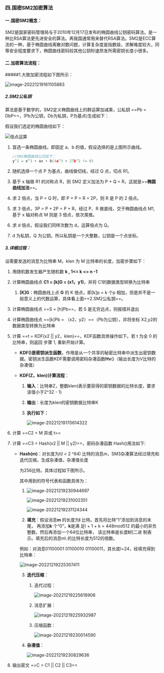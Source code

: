 ### 四.国密SM2加密算法

#### 一.国密SM2概念：

SM2是国家密码管理局与于2010年12月17日发布的椭圆曲线公钥密码算法。是一种比RSA算法更先进安全的算法。再我国通常用来替代RSA算法。SM2是ECC算法的一种，基于椭圆曲线离散对数问题，计算复杂度是指数级，求解难度较大，同等安全程度要求下，椭圆曲线密码较其他公钥秒速昂发所需密钥长度小很多。

#### 二.加密算法流程：

#####1.大致加密流程如下图所示：

![image-20221219161105883](C:\Users\86183\AppData\Roaming\Typora\typora-user-images\image-20221219161105883.png)



##### 2.SM2公私钥

算法是基于数学的，SM2定义椭圆曲线上的群运算加减乘，公私钥 ==Pb = DbP==，(Pb为公钥，Db为私钥，P为基点)生成如下：

假设我们选定的椭圆曲线如下：

![倍点运算](https://imgconvert.csdnimg.cn/aHR0cHM6Ly9yYXcuZ2l0aHVidXNlcmNvbnRlbnQuY29tL211emlwaWFvL0dpdEh1YkltYWdlcy9tYXN0ZXIvZ21vYmpjL2dtb2JqYzAzLnBuZw)

1. 首选一条椭圆曲线，即固定 a、b 的值，假设选择的是上图所示曲线。

   ```c++
   //SM2椭圆曲线公式如下：
   y^2 = x^3 + ax + b(4a^3 + 27b^2 != 0)
   ```

2. 随机选择一个点 P 为基点，曲线做切线，经过 Q 点，切点 R1。

3. 基于 x 轴做 R1 的对称点 R，则 SM2 定义加法为 P + Q = R，这就是==**椭圆曲线加法**==。

4. 求 2 倍点，当 P = Q 时，即 P + P = R = 2P，则 R 是 P 的 2 倍点。

5. 求 3 倍点，3P = P + 2P = P + R，经过 P、R 做直线，交于椭圆曲线点 M1, 基于 x 轴对称点 M 则是 3 倍点，依次类推。

6. 求 d 倍点，假设我们同样次数为 d，运算倍点为 Q。

7. d 为私钥，Q 为公钥。所以私钥是一个大整数，公钥是一个点坐标。

##### 3.详细过程：



设需要发送的消息为比特串 M，klen 为 M 比特串的长度，加密步骤如下：

1. 用随机数发生器产生随机数 **k , 1<= k <=  n -1**

2. 计算椭圆曲线点 **C1 = [k]G = (x1，y1)**，并将 C1的数据类型转换为比特串

   1. **[K]G**：椭圆曲线上点 **G** 的 K 倍点，即[k]p = k 个p 相加，但是并不是一般意义上的代数运算，具体看上面==2.SM2公私钥==。

3. 计算椭圆曲线点 ==S = [h]Pb==，若 S 是无穷远点，则报错并退出

4. 计算椭圆曲线点 ==[k]Pb  = （x2，y2）==（Pb为公钥），并将坐标 X2,y2的数据类型转换为比特串

5. 计算 ==t = KDF(x2 || y2，klen)==，KDF函数具体操作如下。若 t 为全 0 的比特串，则返回 步骤 1,  重新开始计算。

   - **KDF()是密钥派生函数**，作用是从一个共享的秘密比特串中派生出密钥数据。密钥派生函数KDF需要调用密码杂凑函数**Hv**()（输出长度为V比特的杂凑值）

   - **KDF(Z，klen)计算流程**：

     1. **输入**：比特串Z，整数klen(表示要获得的密钥数据的比特长度，要求该值小于2^32 - 1)

     2. **输出**：长度为klen的密钥数据比特串K

     3. **执行如下：**

        ![image-20221219170614322](C:\Users\86183\AppData\Roaming\Typora\typora-user-images\image-20221219170614322.png)

6. 计算 ==C2  = M 异或 t==

7. 计算 ==C3 = Hash(x2 || M || y2)==，密码杂凑函数 Hash()用法如下:

   - **Hash(m)**：对长度为*l*(*l <* 2 ^64) 比特的消息*m*，SM3杂凑算法经过填充和迭代压缩，生成杂凑值，杂凑值长度

     为256比特。具体过程如下图所示。

     其中用到的符号代表和函数具体为：

     1. ![image-20221219230944697](C:\Users\86183\AppData\Roaming\Typora\typora-user-images\image-20221219230944697.png)

        ![image-20221219231002351](C:\Users\86183\AppData\Roaming\Typora\typora-user-images\image-20221219231002351.png)

        ![image-20221219231124344](C:\Users\86183\AppData\Roaming\Typora\typora-user-images\image-20221219231124344.png)

     2. **填充**：假设消息**m** 的长度为**l** 比特。首先将比特“1”添加到消息的末尾， 再添加**k** 个“0”，**k**是满 足l + 1 + k = 448mod512 的最小的非负整数。然后再添加一个64位比特串， 该比特串是长度**l**的二进 制表示。填充后的消息m\  的比特长度为512的倍数。

     例如：对消息01100001 01100010 01100011，其长度l=24，经填充得到比特串：

     ![image-20221219225307411](C:\Users\86183\AppData\Roaming\Typora\typora-user-images\image-20221219225307411.png)

     3. **迭代压缩**：

        1. 迭代过程：

           ![image-20221219225618906](C:\Users\86183\AppData\Roaming\Typora\typora-user-images\image-20221219225618906.png)

        2. 消息扩展：

           ![image-20221219225932987](C:\Users\86183\AppData\Roaming\Typora\typora-user-images\image-20221219225932987.png)

        3. 压缩函数：

           ![image-20221219230014590](C:\Users\86183\AppData\Roaming\Typora\typora-user-images\image-20221219230014590.png)

     4. **杂凑值**：

        ![image-20221219230829636](C:\Users\86183\AppData\Roaming\Typora\typora-user-images\image-20221219230829636.png)

8. 输出密文 ==C = C1 || C2 || C3==

    